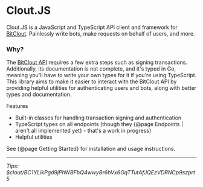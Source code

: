 # Clout.JS

Clout.JS is a JavaScript and TypeScript API client and framework for [BitClout](https://bitclout.com/). Painlessly write bots, make requests on behalf of users, and more.

### Why?

The [BitClout API](https://docs.bitclout.com/devs/backend-api#admin-transaction-endpoints) requires a few extra steps such as signing transactions. Additionally, its documentation is not complete, and it's typed in Go, meaning you'll have to write your own types for it if you're using TypeScript. This library aims to make it easier to interact with the BitClout API by providing helpful utilities for authenticating users and bots, along with better types and documentation.

Features
- Built-in classes for handling transaction signing and authentication
- TypeScript types on all endpoints (though they {@page Endpoints | aren't all implemented yet} - that's a work in progress)
- Helpful utilities

See {@page Getting Started} for installation and usage instructions.

--- 

_Tips: $clout/BC1YLikPgd9jPhWBFbQ4wwyBr6hVx6GqTTutAfJQEzVDRNCp9szprt5_